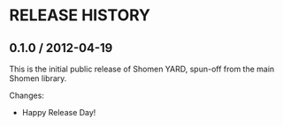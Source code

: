 # RELEASE HISTORY

## 0.1.0 / 2012-04-19

This is the initial public release of Shomen YARD, spun-off
from the main Shomen library.

Changes:

* Happy Release Day!

